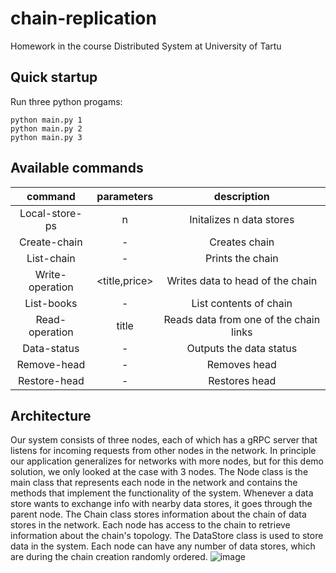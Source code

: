 # chain-replication
Homework in the course Distributed System at University of Tartu

## Quick startup 
Run three python progams:

    python main.py 1
    python main.py 2
    python main.py 3


## Available commands

|     command      | parameters |              description               | 
|:----------------:|:----------:|:--------------------------------------:|
|  Local-store-ps  |     n      |        Initalizes n data stores        |
|  Create-chain    |     -      |             Creates chain              |
|   List-chain   |     -      |            Prints the chain            |
|    Write-operation    |    <title,price>    |    Writes data to head of the chain    |
|    List-books   |     -      |         List contents of chain         |
|  Read-operation   |     title      | Reads data from one of the chain links |
|   Data-status   |     -      |        Outputs the data status         |
| Remove-head |     -      |              Removes head              |
| Restore-head |     -      |             Restores head              |

## Architecture


Our system consists of three nodes, each of which has a gRPC server that listens for incoming requests from other nodes in the network. In principle our application generalizes for networks with more nodes, but for this demo solution, we only looked at the case with 3 nodes. The Node class is the main class that represents each node in the network and contains the methods that implement the functionality of the system. Whenever a data store wants to exchange info with nearby data stores, it goes through the parent node. The Chain class stores information about the chain of data stores in the network. Each node has access to the chain to retrieve information about the chain's topology. The DataStore class is used to store data in the system. Each node can have any number of data stores, which are during the chain creation randomly ordered.
![image](https://user-images.githubusercontent.com/37042229/236919717-e4a24ed1-85d4-4b1b-a871-801ae53d8698.png)
